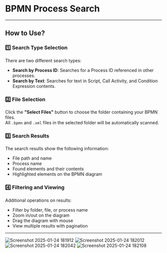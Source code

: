 # BPMN Process Search  

---

## How to Use?

### 1️⃣ Search Type Selection
There are two different search types:
- **Search by Process ID**: Searches for a Process ID referenced in other processes.
- **Search by Text**: Searches for text in Script, Call Activity, and Condition Expression contents.

### 2️⃣ File Selection
Click the **"Select Files"** button to choose the folder containing your BPMN files.  
All `.bpmn` and `.xml` files in the selected folder will be automatically scanned.

### 3️⃣ Search Results
The search results show the following information:
- File path and name
- Process name
- Found elements and their contents
- Highlighted elements on the BPMN diagram

### 4️⃣ Filtering and Viewing
Additional operations on results:
- Filter by folder, file, or process name
- Zoom in/out on the diagram
- Drag the diagram with mouse
- View multiple results with pagination

---
![Screenshot 2025-01-24 181912](https://github.com/user-attachments/assets/deee7ec5-1f3a-4323-93b0-5354702ed79a)
![Screenshot 2025-01-24 182012](https://github.com/user-attachments/assets/08643273-bb9d-43b3-b648-83022a957b8e)
![Screenshot 2025-01-24 182042](https://github.com/user-attachments/assets/44614fe7-c51a-4e55-8bb6-93e11acbc499)
![Screenshot 2025-01-24 182108](https://github.com/user-attachments/assets/e9cbc927-930c-4e6f-bdcc-170542ddcf91)
